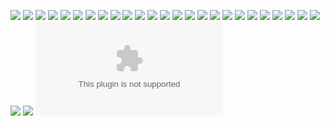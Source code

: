 ![](./IMAGES3/x02.jpg)
![](./IMAGES3/z01.png)
![](./IMAGES3/z02.jpg)
![](./IMAGES3/x03.jpg)
![](./IMAGES3/z04.png)
![](./IMAGES3/z03.png)
![](./IMAGES3/z05.png)
![](./IMAGES3/z06.png)
![](./IMAGES3/z07.png)
![](./IMAGES3/z08.png)
![](./IMAGES3/z09.png)
![](./IMAGES3/z10.png)
![](./IMAGES3/x01.jpg)
![](./IMAGES3/z11.png)
![](./IMAGES3/z12.png)
![](./IMAGES3/z13.png)
![](./IMAGES3/z14.png)
![](./IMAGES3/z15.png)
![](./IMAGES3/z16.png)
![](./IMAGES3/z17.png)
![](./IMAGES3/z18.png)
![](./IMAGES3/z19.png)
![](./IMAGES3/z20.png)
![](./IMAGES3/z21.png)
![](./IMAGES3/z22.png)
![](./IMAGES3/z23.png)
![](./IMAGES3/z24.png)
![](./IMAGES3/IO01.xlsx)


